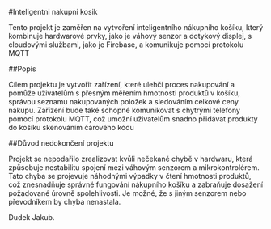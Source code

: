#Inteligentni nakupni kosik

Tento projekt je zaměřen na vytvoření inteligentního nákupního košíku, který kombinuje hardwarové prvky,
jako je váhový senzor a dotykový displej, s cloudovými službami,
jako je Firebase, a komunikuje pomocí protokolu MQTT

##Popis

Cílem projektu je vytvořit zařízení, které ulehčí proces nakupování a pomůže uživatelům s přesným měřením hmotnosti produktů v košíku,
správou seznamu nakupovaných položek a sledováním celkové ceny nákupu.
Zařízení bude také schopné komunikovat s chytrými telefony pomocí protokolu MQTT,
což umožní uživatelům snadno přidávat produkty do košíku skenováním čárového kódu

##Důvod nedokončení projektu

Projekt se nepodařilo zrealizovat kvůli nečekané chybě v hardwaru,
která způsobuje nestabilitu spojení mezi váhovým senzorem a mikrokontrolérem.
Tato chyba se projevuje náhodnými výpadky v čtení hmotnosti produktů,
což znesnadňuje správné fungování nákupního košíku a zabraňuje dosažení požadované úrovně spolehlivosti.
Je možné, že s jiným senzorem nebo převodníkem by chyba nenastala.

Dudek Jakub.
